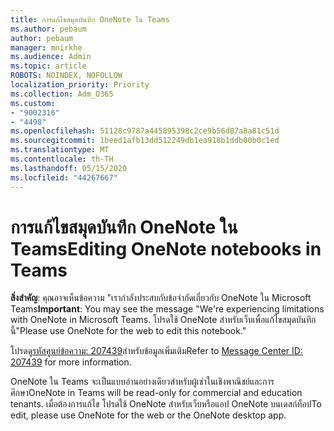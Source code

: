 ```yaml
---
title: การแก้ไขสมุดบันทึก OneNote ใน Teams
ms.author: pebaum
author: pebaum
manager: mnirkhe
ms.audience: Admin
ms.topic: article
ROBOTS: NOINDEX, NOFOLLOW
localization_priority: Priority
ms.collection: Adm_O365
ms.custom:
- "9002316"
- "4498"
ms.openlocfilehash: 51128c9787a445895398c2ce9b56d87a8a81c51d
ms.sourcegitcommit: 1beed1afb13dd512249db1ea918b1ddb00b0c1ed
ms.translationtype: MT
ms.contentlocale: th-TH
ms.lasthandoff: 05/15/2020
ms.locfileid: "44267667"
---
```

# <a name="editing-onenote-notebooks-in-teams"></a><span data-ttu-id="969dd-102">การแก้ไขสมุดบันทึก OneNote ใน Teams</span><span class="sxs-lookup"><span data-stu-id="969dd-102">Editing OneNote notebooks in Teams</span></span>

<span data-ttu-id="969dd-103">**สิ่งสําคัญ**: คุณอาจเห็นข้อความ "เรากําลังประสบกับข้อจํากัดเกี่ยวกับ OneNote ใน Microsoft Teams</span><span class="sxs-lookup"><span data-stu-id="969dd-103">**Important**: You may see the message  "We're experiencing limitations with OneNote in Microsoft Teams.</span></span> <span data-ttu-id="969dd-104">โปรดใช้ OneNote สําหรับเว็บเพื่อแก้ไขสมุดบันทึกนี้"</span><span class="sxs-lookup"><span data-stu-id="969dd-104">Please use OneNote for the web to edit this notebook."</span></span>  

<span data-ttu-id="969dd-105">โปรดดู[รหัสศูนย์ข้อความ: 207439](https://admin.microsoft.com/Adminportal/Home?source=applauncher#MessageCenter?id=MC207439)สําหรับข้อมูลเพิ่มเติม</span><span class="sxs-lookup"><span data-stu-id="969dd-105">Refer to [Message Center ID: 207439](https://admin.microsoft.com/Adminportal/Home?source=applauncher#MessageCenter?id=MC207439) for more information.</span></span>

<span data-ttu-id="969dd-106">OneNote ใน Teams จะเป็นแบบอ่านอย่างเดียวสําหรับผู้เช่าในเชิงพาณิชย์และการศึกษา</span><span class="sxs-lookup"><span data-stu-id="969dd-106">OneNote in Teams will be read-only for commercial and education tenants.</span></span> <span data-ttu-id="969dd-107">เมื่อต้องการแก้ไข โปรดใช้ OneNote สําหรับเว็บหรือแอป OneNote บนเดสก์ท็อป</span><span class="sxs-lookup"><span data-stu-id="969dd-107">To edit, please use OneNote for the web or the OneNote desktop app.</span></span>
